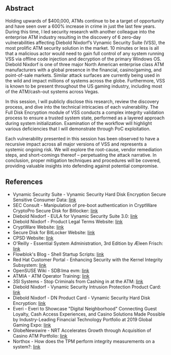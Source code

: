 ## Abstract
Holding upwards of $400,000, ATMs continue to be a target of opportunity and have seen over a 600% increase in crime in just the last few years. During this time, I led security research with another colleague into the enterprise ATM industry resulting in the discovery of 6 zero-day vulnerabilities affecting Diebold Nixdorf’s Vynamic Security Suite (VSS), the most prolific ATM security solution in the market. 10 minutes or less is all that a malicious actor would need to gain full control of any system running VSS via offline code injection and decryption of the primary Windows OS. Diebold Nixdorf is one of three major North American enterprise class ATM manufacturers with a global presence in the financial, casino/gaming, and point-of-sale markets. Similar attack surfaces are currently being used in the wild and impact millions of systems across the globe. Furthermore, VSS is known to be present throughout the US gaming industry, including most of the ATM/cash-out systems across Vegas.

In this session, I will publicly disclose this research, review the discovery process, and dive into the technical intricacies of each vulnerability. The Full Disk Encryption module of VSS conducts a complex integrity validation process to ensure a trusted system state, performed as a layered approach during system initialization. Examination of the workflow will highlight various deficiencies that I will demonstrate through PoC exploitation.

Each vulnerability presented in this session has been observed to have a recursive impact across all major versions of VSS and represents a systemic ongoing risk. We will explore the root-cause, vendor remediation steps, and short-comings thereof – perpetuating the attack narrative. In conclusion, proper mitigation techniques and procedures will be covered, providing valuable insights into defending against potential compromise.

## References
* Vynamic Security Suite - Vynamic Security Hard Disk Encryption Secure Sensitive Consumer Data: [link](https://www.dieboldnixdorf.com/-/media/diebold/files/banking/software/dn_product-card_vynamic-security-hard-disk-encryption.pdf)
* SEC Consult - Manipulation of pre-boot authentication in CryptWare CryptoPro Secure Disk for Bitlocker: [link](https://sec-consult.com/vulnerability-lab/advisory/manipulation-of-pre-boot-authentication/)
* Diebold Nixdorf - EULA for Vynamic Security Suite 3.0: [link](https://dnlegalterms.com/wp-content/uploads/2020/03/2020026_Diebold_Nixdorf_EULA_for_VYNAMIC_SECURITY_3_0_December_19_2018_022249.pdf)
* Diebold Nixdorf - Product Legal Terms Website: [link](https://dnlegalterms.com/products/)
* CryptWare Website: [link](https://cryptware-it-security.de/)
* Secure Disk for BitLocker Website: [link](https://secure-disk-for-bitlocker.com/about/)
* CPSD Website: [link](https://www.cpsd.at/)
* O'Reilly - Essential System Administration, 3rd Edition by Æleen Frisch: [link](https://www.oreilly.com/library/view/essential-system-administration/0596003439/ch04s02.html)
* Flowblok's Blog - Shell Startup Scripts: [link](https://blog.flowblok.id.au/2013-02/shell-startup-scripts.html)
* Red Hat Customer Portal - Enhancing Security with the Kernel Integrity Subsystem: [link](https://access.redhat.com/documentation/en-us/red_hat_enterprise_linux/8/html/managing_monitoring_and_updating_the_kernel/enhancing-security-with-the-kernel-integrity-subsystem_managing-monitoring-and-updating-the-kernel?extIdCarryOver=true&sc_cid=701f2000001OH7EAAW)
* OpenSUSE Wiki - SDB:Ima evm: [link](https://en.opensuse.org/SDB:Ima_evm)
* ATMIA - ATM Operator Training: [link](https://www.atmia.com/training/atm-operators/)
* 3SI Systems - Stop Criminals from Cashing in at the ATM: [link](https://www.atmia.com/files/whitepapers/2024-atm-crime-trends.pdf)
* Diebold Nixdorf - Vynamic Security Intrusion Protection Product Card: [link](https://www.dieboldnixdorf.com/-/media/diebold/files/banking/software/vynamic-security-intrusion-protectionproduct-card.pdf)
* Diebold Nixdorf - DN Product Card - Vynamic Security Hard Disk Encryption: [link](https://www.dieboldnixdorf.com/-/media/diebold/files/banking/software/dn_product-card_vynamic-security-harddisk-encryption.pdf)
* Everi - Everi to Showcase "Digital Neighborhood" Connecting Guest Loyalty, Cash Access Experiences, and Casino Solutions Made Possible by Industry-Leading Financial Technology Portfolio at 2019 Global Gaming Expo: [link](https://s1.q4cdn.com/401000259/files/doc_news/Everi-to-Showcase-Digital-Neighborhood-Connecting-Guest-Loyalty-Cash-Access-Experiences-and-Casino-Solutions-Made-Possible-by-Industr-SW9PO.pdf)
* GlobeNewswire - NRT Accelerates Growth through Acquisition of Casino ATM Portfolio: [link](https://finance.yahoo.com/news/nrt-accelerates-growth-acquisition-casino-160700070.html)
* Northox - How does the TPM perform integrity measurements on a system?: [link](https://security.stackexchange.com/questions/39329/how-does-the-tpm-perform-integrity-measurementson-a-system)